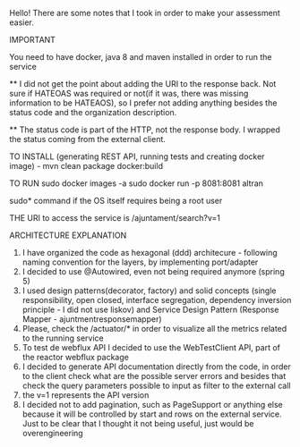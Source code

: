 Hello!
There are some notes that I took in order to make your assessment easier.

IMPORTANT

You need to have docker, java 8 and maven installed in order to run the service

** I did not get the point about adding the URI to the response back. Not sure if HATEOAS was required or not(if it was, there was missing information to be HATEAOS), so I prefer not adding anything besides the status code and the organization description.

** The status code is part of the HTTP, not the response body. I wrapped the status coming from the external client.

TO INSTALL (generating REST API, running tests and creating docker image) -
mvn clean package docker:build

TO RUN
sudo docker images -a
sudo docker run -p 8081:8081 altran

sudo* command if the OS itself requires being a root user

THE URI to access the service is /ajuntament/search?v=1

ARCHITECTURE EXPLANATION

1. I have organized the code as hexagonal (ddd) architecure - following naming convention for the layers, by implementing port/adapter
2. I decided to use @Autowired, even not being required anymore (spring 5)
3. I used design patterns(decorator, factory) and solid concepts (single responsibility, open closed, interface segregation, dependency inversion principle - I did not use liskov) and Service Design Pattern (Response Mapper - ajuntmentresponsemapper)
4. Please, check the /actuator/* in order to visualize all the metrics related to the running service
5. To test de webflux API I decided to use the WebTestClient API, part of the reactor webflux package 
6. I decided to generate API documentation directly from the code, in order to the client check what are
the possible server errors and besides that check the query parameters possible to input as filter to the
external call
7. the v=1 represents the API version
8. I decided not to add pagination, such as PageSupport or anything else because it will be controlled by start and rows on the external service. Just to be clear that I thought it not being useful, just would be overengineering

